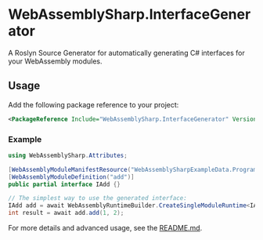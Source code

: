 # WebAssemblySharp.InterfaceGenerator

A Roslyn Source Generator for automatically generating C# interfaces for your WebAssembly modules.

## Usage

Add the following package reference to your project:

```xml
<PackageReference Include="WebAssemblySharp.InterfaceGenerator" Version="0.1.10-alpha" OutputItemType="Analyzer" ReferenceOutputAssembly="false" Aliases="InternalWasmSourceGenerator"/>
```

### Example

```csharp
using WebAssemblySharp.Attributes;

[WebAssemblyModuleManifestResource("WebAssemblySharpExampleData.Programms.add.wasm", typeof(WebAssemblyExamples))]
[WebAssemblyModuleDefinition("add")]
public partial interface IAdd {}

// The simplest way to use the generated interface:
IAdd add = await WebAssemblyRuntimeBuilder.CreateSingleModuleRuntime<IAdd>();
int result = await add.add(1, 2);
```

For more details and advanced usage, see the [README.md](https://github.com/WebAssemblySharp/WebAssemblySharp/).

